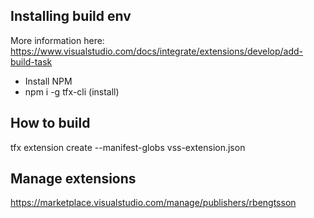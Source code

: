 


## Installing build env

More information here: https://www.visualstudio.com/docs/integrate/extensions/develop/add-build-task

 * Install NPM
 * npm i -g tfx-cli (install)



## How to build

tfx extension create --manifest-globs vss-extension.json



## Manage extensions

https://marketplace.visualstudio.com/manage/publishers/rbengtsson